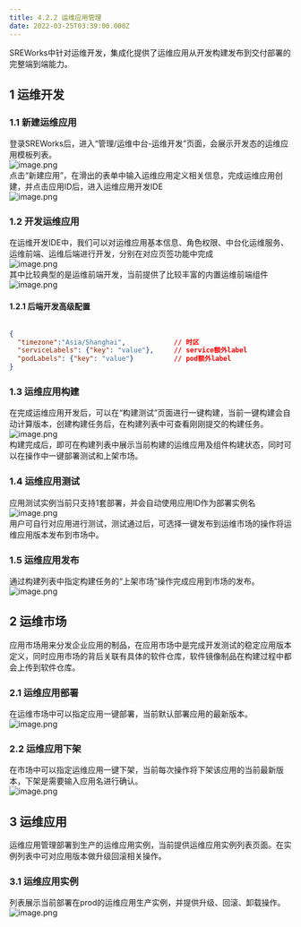 ```yaml
---
title: 4.2.2 运维应用管理
date: 2022-03-25T03:39:00.000Z
---
```



SREWorks中针对运维开发，集成化提供了运维应用从开发构建发布到交付部署的完整端到端能力。

<a name="gEUqn"></a>

## 1 运维开发

<a name="HutKe"></a>

### 1.1 新建运维应用
登录SREWorks后，进入“管理/运维中台-运维开发”页面，会展示开发态的运维应用模板列表。<br />![image.png](./pictures/1648179541045-dde342e8-6ede-42c7-9af8-a694a5c77439.png)<br />点击“新建应用”，在滑出的表单中输入运维应用定义相关信息，完成运维应用创建，并点击应用ID后，进入运维应用开发IDE<br />![image.png](./pictures/1648179541240-0c849674-7110-4a6a-b234-15d1f0cff89f.png)

<a name="lAX7o"></a>

### 1.2 开发运维应用
在运维开发IDE中，我们可以对运维应用基本信息、角色权限、中台化运维服务、运维前端、运维后端进行开发，分别在对应页签功能中完成<br />![image.png](./pictures/1648179541484-0e3ffac6-2d87-4194-abfb-3b5c044e4be2.png)<br />其中比较典型的是运维前端开发，当前提供了比较丰富的内置运维前端组件<br />![image.png](./pictures/1648179541664-ec5c1b84-ab0a-4322-ad62-864f9488e9e5.png)
<a name="htrzM"></a>

#### 1.2.1 后端开发高级配置
```json

{
  "timezone":"Asia/Shanghai",            // 时区
  "serviceLabels": {"key": "value"},     // service额外label
  "podLabels": {"key": "value"}          // pod额外label
}
```


<a name="U19f2"></a>

### 1.3 运维应用构建
在完成运维应用开发后，可以在“构建测试”页面进行一键构建，当前一键构建会自动计算版本，创建构建任务后，在构建列表中可查看刚刚提交的构建任务。<br />![image.png](./pictures/1648179541916-7d237ee8-e581-40ff-8595-9b004742234a.png)<br />构建完成后，即可在构建列表中展示当前构建的运维应用及组件构建状态，同时可以在操作中一键部署测试和上架市场。

<a name="K8I4C"></a>

### 1.4 运维应用测试
应用测试实例当前只支持1套部署，并会自动使用应用ID作为部署实例名<br />![image.png](./pictures/1648179542100-ebe922f5-ba30-4bd0-ab30-98195457b754.png)<br />用户可自行对应用进行测试，测试通过后，可选择一键发布到运维市场的操作将运维应用版本发布到市场中。

<a name="iBcye"></a>

### 1.5 运维应用发布

通过构建列表中指定构建任务的“上架市场”操作完成应用到市场的发布。<br />![image.png](./pictures/1648179542257-3918c256-18ad-4faa-8daf-57ca3be20107.png)

<a name="t3JV9"></a>

## 2 运维市场
应用市场用来分发企业应用的制品，在应用市场中是完成开发测试的稳定应用版本定义，同时应用市场的背后关联有具体的软件仓库，软件镜像制品在构建过程中都会上传到软件仓库。

<a name="Puqg4"></a>

### 2.1 运维应用部署
在运维市场中可以指定应用一键部署，当前默认部署应用的最新版本。![image.png](./pictures/1648179542444-a9b50956-d132-4219-8938-3df1c8b236b5.png)

<a name="AZmOu"></a>

### 2.2 运维应用下架
在市场中可以指定运维应用一键下架，当前每次操作将下架该应用的当前最新版本，下架是需要输入应用名进行确认。<br />![image.png](./pictures/1648179542664-12fb485e-a779-4784-857d-229d51e13c33.png)
<a name="xJ9io"></a>

## 3 运维应用
运维应用管理部署到生产的运维应用实例，当前提供运维应用实例列表页面。在实例列表中可对应用版本做升级回滚相关操作。

<a name="RfvwI"></a>

### 3.1 运维应用实例
列表展示当前部署在prod的运维应用生产实例，并提供升级、回滚、卸载操作。<br />![image.png](./pictures/1648179542841-1b36dd89-7278-4244-9c27-28d6c4a05738.png)

